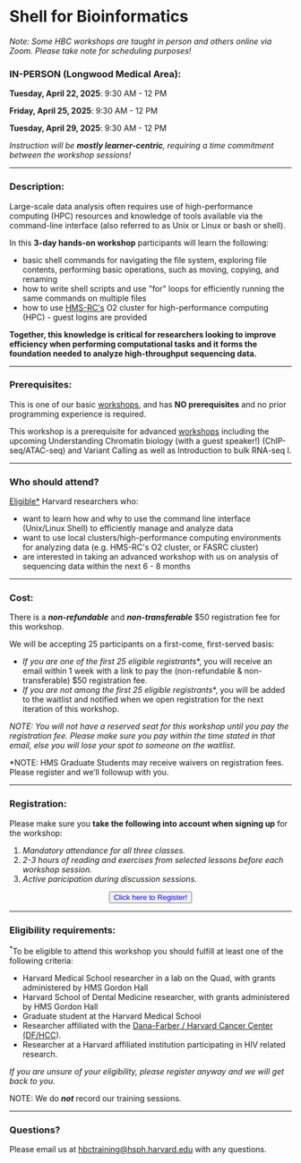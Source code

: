 # Shell for Bioinformatics

*Note: Some HBC workshops are taught in person and others online via Zoom. Please take note for scheduling purposes!*


<!--### **ONLINE Workshop dates and times:** 
### **Location: Longwood Medical Area**-->
### **IN-PERSON (Longwood Medical Area):**

**Tuesday, April 22, 2025**: 9:30 AM - 12 PM

**Friday, April 25, 2025**: 9:30 AM - 12 PM

**Tuesday, April 29, 2025**: 9:30 AM - 12 PM 

<!-- NOTE: Workshop dates are subject to change -->

<!-- This content will not appear in the rendered Markdown -->

_Instruction will be **mostly learner-centric**, requiring a time commitment between the workshop sessions!_

---

### **Description:**
Large-scale data analysis often requires use of high-performance computing (HPC) resources and knowledge of tools available via the command-line interface (also referred to as Unix or Linux or bash or shell).

In this **3-day hands-on workshop** participants will learn the following:

- basic shell commands for navigating the file system, exploring file contents, performing basic operations, such as moving, copying, and renaming
- how to write shell scripts and use "for" loops for efficiently running the same commands on multiple files
- how to use [HMS-RC's](https://it.hms.harvard.edu/our-services/research-computing) O2 cluster for high-performance computing (HPC) - guest logins are provided

**Together, this knowledge is critical for researchers looking to improve efficiency when performing computational tasks and it forms the foundation needed to analyze high-throughput sequencing data.**

---

### **Prerequisites:**

This is one of our basic [workshops](https://hbctraining.github.io/main/), and has **NO prerequisites** and no prior programming experience is required. 

This workshop is a prerequisite for advanced [workshops](https://hbctraining.github.io/main/#advanced-topics) including the upcoming  Understanding Chromatin biology (with a guest speaker!) (ChIP-seq/ATAC-seq) and Variant Calling as well as Introduction to bulk RNA-seq I.

---

### **Who should attend?**

[Eligible*](#eligibility-requirements) Harvard researchers who: 

- want to learn how and why to use the command line interface (Unix/Linux Shell) to efficiently manage and analyze data
- want to use local clusters/high-performance computing environments for analyzing data (e.g. HMS-RC's O2 cluster, or FASRC cluster)
- are interested in taking an advanced workshop with us on analysis of sequencing data within the next 6 - 8 months

---

### **Cost:**

There is a ***non-refundable*** and ***non-transferable*** $50 registration fee for this workshop.

We will be accepting 25 participants on a first-come, first-served basis:

- **If you are one of the first 25 eligible* registrants**, you will receive an email within 1 week with a link to pay the (non-refundable & non-transferable) $50 registration fee. 
- **If you are not among the first 25 eligible* registrants**, you will be added to the waitlist and notified when we open registration for the next iteration of this workshop.

*NOTE: You will not have a reserved seat for this workshop until you pay the registration fee. Please make sure you pay within the time stated in that email, else you will lose your spot to someone on the waitlist.*

*NOTE: HMS Graduate Students may receive waivers on registration fees. Please register and we’ll followup with you.

---

### **Registration:**

Please make sure you **take the following into account when signing up** for the workshop:
 
1. _Mandatory attendance for all three classes._
2. _2-3 hours of reading and exercises from selected lessons before each workshop session._
3. _Active paricipation during discussion sessions._

<!-- This content will not appear in the rendered Markdown -->
<!-- 
<div style="text-align:center">
	 <a><button name="button" style = "color: red" >Registration is now closed!</button></a>
</div>

<div style="text-align:center">
	 (Registration opens 2 weeks before the start of basic workshops.)
</div> 
-->


<div style="text-align:center">
	 <a><button name="button" style = "color: blue" onclick="location.href='https://harvard.az1.qualtrics.com/jfe/form/SV_8GQl9QNTcxS6TwG'">Click here to Register!</button></a>
</div>

<!--
<div style="text-align:center">
	 (Please check the eligibility requirements below prior to registering)
</div>
-->

---

### **Eligibility requirements:**

<sup>*</sup>To be eligible to attend this workshop you should fulfill at least one of the following criteria:

- Harvard Medical School researcher in a lab on the Quad, with grants administered by HMS Gordon Hall
- Harvard School of Dental Medicine researcher, with grants administered by HMS Gordon Hall
- Graduate student at the Harvard Medical School
- Researcher affiliated with the [Dana-Farber / Harvard Cancer Center (DF/HCC](https://www.dfhcc.harvard.edu)).
- Researcher at a Harvard affiliated institution participating in HIV related research.


*If you are unsure of your eligibility, please register anyway and we will get back to you.*

<!-- This content will not appear in the rendered Markdown -->
<!-- 
(Please check the eligibility requirements prior to registering)
-->
NOTE: We do ***not*** record our training sessions. 

---

### **Questions?**

Please email us at hbctraining@hsph.harvard.edu with any questions.
